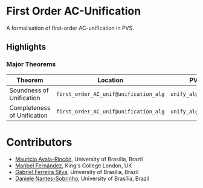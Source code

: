 # First Order AC-Unification
A formalisation of first-order AC-unification in PVS.  

## Highlights 

### Major Theorems 
| Theorem | Location | PVS name |  
| ----    | ----     | ----     |  
| Soundness of Unification | `first_order_AC_unif@unification_alg` | `unify_alg_correct_cor` |  
| Completeness of Unification | `first_order_AC_unif@unification_alg` | `unify_alg_complete_cor` |   


# Contributors 
* [Mauricio Ayala-Rincón](https://www.mat.unb.br/ayala/), University of Brasília, Brazil
* [Maribel Fernández](https://www.kcl.ac.uk/people/maribel-fernandez), King's College London, UK 
* [Gabriel Ferreira Silva](https://gabriel951.github.io/), University of Brasília, Brazil
* [Daniele Nantes-Sobrinho](https://www.mat.unb.br/dnantes/), University of Brasília, Brazil 
